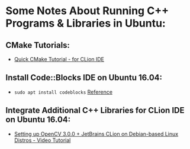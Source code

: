 # Some Notes About Running C++ Programs & Libraries in Ubuntu:

## CMake Tutorials:
- [Quick CMake Tutorial - for CLion IDE](https://www.jetbrains.com/help/clion/quick-cmake-tutorial.html)

## Install Code::Blocks IDE on Ubuntu 16.04:
- `sudo apt install codeblocks` [Reference](https://www.linuxbabe.com/ubuntu/install-code-blocks-ubuntu-16-04-17-04)

## Integrate Additional C++ Libraries for CLion IDE on Ubuntu 16.04:
- [Setting up OpenCV 3.0.0 + JetBrains CLion on Debian-based Linux Distros - Video Tutorial](https://www.youtube.com/watch?v=i1K9rXiei9I)  
